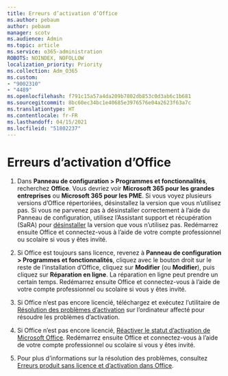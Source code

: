 ```yaml
---
title: Erreurs d’activation d’Office
ms.author: pebaum
author: pebaum
manager: scotv
ms.audience: Admin
ms.topic: article
ms.service: o365-administration
ROBOTS: NOINDEX, NOFOLLOW
localization_priority: Priority
ms.collection: Adm_O365
ms.custom:
- "9002310"
- "4489"
ms.openlocfilehash: f791c15a57a4da209b7802db853c0d3ab6c1b681
ms.sourcegitcommit: 8bc60ec34bc1e40685e3976576e04a2623f63a7c
ms.translationtype: HT
ms.contentlocale: fr-FR
ms.lasthandoff: 04/15/2021
ms.locfileid: "51802237"
---
```

# <a name="office-activation-errors"></a>Erreurs d’activation d’Office

1. Dans **Panneau de configuration > Programmes et fonctionnalités**, recherchez **Office**. Vous devriez voir **Microsoft 365 pour les grandes entreprises** ou **Microsoft 365 pour les PME**. Si vous voyez plusieurs versions d’Office répertoriées, désinstallez la version que vous n’utilisez pas. Si vous ne parvenez pas à désinstaller correctement à l’aide du Panneau de configuration, utilisez l’Assistant support et récupération (SaRA) pour [désinstaller](https://aka.ms/SARA-OfficeUninstall-Alchemy) la version que vous n’utilisez pas. Redémarrez ensuite Office et connectez-vous à l’aide de votre compte professionnel ou scolaire si vous y êtes invité. 

2. Si Office est toujours sans licence, revenez à **Panneau de configuration > Programmes et fonctionnalités**, cliquez avec le bouton droit sur le reste de l’installation d’Office, cliquez sur **Modifier** (ou **Modifier**), puis cliquez sur **Réparation en ligne**. La réparation en ligne peut prendre un certain temps. Redémarrez ensuite Office et connectez-vous à l’aide de votre compte professionnel ou scolaire si vous y êtes invité. 

3. Si Office n’est pas encore licencié, téléchargez et exécutez l’utilitaire de [Résolution des problèmes d’activation](https://aka.ms/SARA-OfficeActivation-Alchemy) sur l’ordinateur affecté pour résoudre les problèmes d’activation. 

4. Si Office n’est pas encore licencié, [Réactiver le statut d’activation de Microsoft Office](https://docs.microsoft.com/office365/troubleshoot/activation/reset-office-365-proplus-activation-state). Redémarrez ensuite Office et connectez-vous à l’aide de votre compte professionnel ou scolaire si vous y êtes invité.  

5. Pour plus d’informations sur la résolution des problèmes, consultez [Erreurs produit sans licence et d’activation dans Office](https://support.office.com/article/unlicensed-product-and-activation-errors-in-office-0d23d3c0-c19c-4b2f-9845-5344fedc4380).
